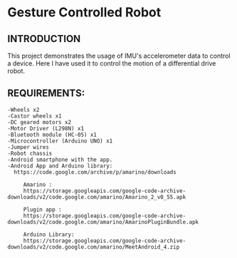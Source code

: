 # Gesture Controlled Robot 

## INTRODUCTION

  This project demonstrates the usage of IMU's accelerometer data to control a device. Here I have used it to control the motion of a differential drive robot.

## REQUIREMENTS:
    -Wheels x2
    -Castor wheels x1
    -DC geared motors x2
    -Motor Driver (L298N) x1
    -Bluetooth module (HC-05) x1
    -Microcontroller (Arduino UNO) x1
    -Jumper wires
    -Robot chassis
    -Android smartphone with the app.
    -Android App and Arduino library:
      https://code.google.com/archive/p/amarino/downloads
      
         Amarino : 
         https://storage.googleapis.com/google-code-archive-downloads/v2/code.google.com/amarino/Amarino_2_v0_55.apk

         Plugin app :
         https://storage.googleapis.com/google-code-archive-downloads/v2/code.google.com/amarino/AmarinoPluginBundle.apk

         Arduino Library: 
         https://storage.googleapis.com/google-code-archive-downloads/v2/code.google.com/amarino/MeetAndroid_4.zip
     
     
     
